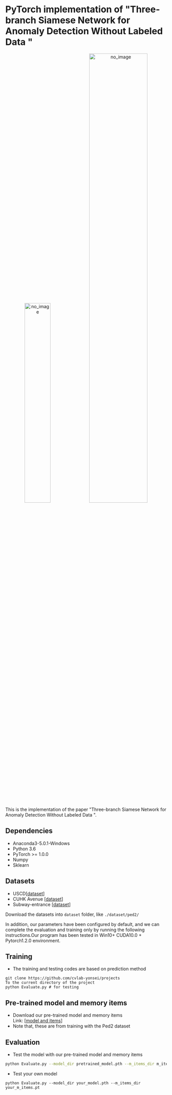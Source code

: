 # PyTorch implementation of "Three-branch Siamese Network for Anomaly Detection Without Labeled Data "

<p align="center"><img src="./MNAD_files/overview.png" alt="no_image" width="40%" height="40%" /><img src="./MNAD_files/teaser.png" alt="no_image" width="60%" height="60%" /></p>
This is the implementation of the paper "Three-branch Siamese Network for Anomaly Detection Without Labeled Data ".



## Dependencies
* Anaconda3-5.0.1-Windows
* Python 3.6
* PyTorch >= 1.0.0
* Numpy
* Sklearn

## Datasets
* USCD[[dataset](https://github.com/StevenLiuWen/ano_pred_cvpr2018)]
* CUHK Avenue [[dataset](https://github.com/StevenLiuWen/ano_pred_cvpr2018)]
* Subway-entrance [[dataset](https://drive.google.com/drive/u/0/folders/0B8GCEsD4YSIkajlTSTB2aGxYNGs)]

Download the datasets into ``dataset`` folder, like ``./dataset/ped2/``

In addition, our parameters have been configured by default, and we can complete the evaluation and training only by running the following instructions.Our program has been tested in Win10+ CUDA10.0 + Pytorch1.2.0 environment.

## Training
* The training and testing codes are based on prediction method
```Windows PowerShell
git clone https://github.com/cvlab-yonsei/projects
To the current directory of the project
python Evaluate.py # for testing
```


## Pre-trained model and memory items
* Download our pre-trained model and memory items <br>Link: [[model and items](https://drive.google.com/file/d/11f65puuljkUa0Z4W0VtkF_2McphS02fq/view?usp=sharing)]
* Note that, these are from training with the Ped2 dataset

## Evaluation
* Test the model with our pre-trained model and memory items
```bash
python Evaluate.py --model_dir pretrained_model.pth --m_items_dir m_items.pt
```
* Test your own model
```Windows PowerShell
python Evaluate.py --model_dir your_model.pth --m_items_dir your_m_items.pt
```


